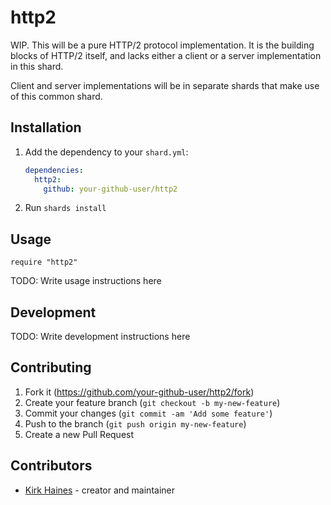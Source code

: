 # http2

WIP. This will be a pure HTTP/2 protocol implementation. It is the building blocks of HTTP/2 itself,
and lacks either a client or a server implementation in this shard.

Client and server implementations will be in separate shards that make use of this common shard.

## Installation

1. Add the dependency to your `shard.yml`:

   ```yaml
   dependencies:
     http2:
       github: your-github-user/http2
   ```

2. Run `shards install`

## Usage

```crystal
require "http2"
```

TODO: Write usage instructions here

## Development

TODO: Write development instructions here

## Contributing

1. Fork it (<https://github.com/your-github-user/http2/fork>)
2. Create your feature branch (`git checkout -b my-new-feature`)
3. Commit your changes (`git commit -am 'Add some feature'`)
4. Push to the branch (`git push origin my-new-feature`)
5. Create a new Pull Request

## Contributors

- [Kirk Haines](https://github.com/your-github-user) - creator and maintainer
